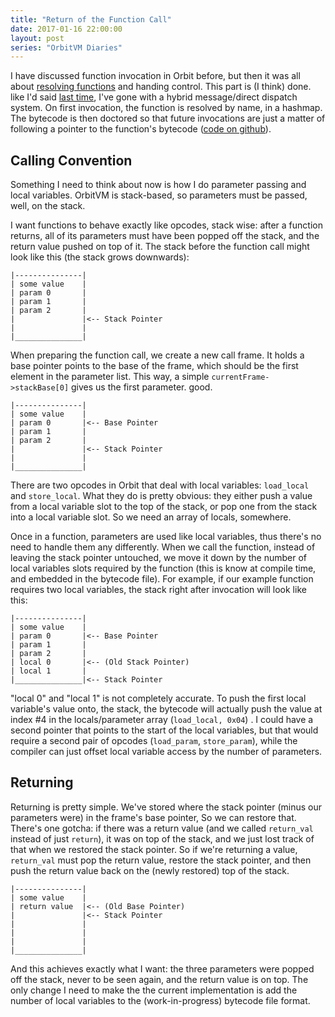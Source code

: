```yaml
---
title: "Return of the Function Call"
date: 2017-01-16 22:00:00
layout: post
series: "OrbitVM Diaries"
---
```


I have discussed function invocation in Orbit before, but then it was all about
[resolving functions][1] and handing control. This part is (I think) done. like
I'd said [last time][2], I've gone with a hybrid message/direct dispatch system.
On first invocation, the function is resolved by name, in a hashmap. The 
bytecode is then doctored so that future invocations are just a matter of
following a pointer to the function's bytecode ([code on github][3]).

## Calling Convention

Something I need to think about now is how I do parameter passing and local
variables. OrbitVM is stack-based, so parameters must be passed, well, on the
stack.

I want functions to behave exactly like opcodes, stack wise: after a function
returns, all of its parameters must have been popped off the stack, and the
return value pushed on top of it. The stack before the function call might look
like this (the stack grows downwards):


    |---------------|
    | some value    | 
    | param 0       |
    | param 1       |
    | param 2       |
    |               |<-- Stack Pointer
    |               |
    |_______________|
    
When preparing the function call, we create a new call frame. It holds a  base
pointer points to the base of the frame, which should be the first element in
the parameter list. This way, a simple `currentFrame->stackBase[0]` gives us
the first parameter. good.


    |---------------|
    | some value    | 
    | param 0       |<-- Base Pointer
    | param 1       |
    | param 2       |
    |               |<-- Stack Pointer
    |               |
    |_______________|

There are two opcodes in Orbit that deal with local variables: `load_local` and
`store_local`. What they do is pretty obvious: they either push a value from
a local variable slot to the top of the stack, or pop one from the stack into a
local variable slot. So we need an array of locals, somewhere.

Once in a function, parameters are used like local variables, thus there's no
need to handle them any differently. When we call the function, instead of
leaving the stack pointer untouched, we move it down by the number of local
variables slots required by the function (this is know at compile time, and
embedded in the bytecode file). For example, if our example function requires
two local variables, the stack right after invocation will look like this:


    |---------------|
    | some value    | 
    | param 0       |<-- Base Pointer
    | param 1       |
    | param 2       |
    | local 0       |<-- (Old Stack Pointer)
    | local 1       |
    |_______________|<-- Stack Pointer

"local 0" and "local 1" is not completely accurate. To push the first local
variable's value onto, the stack, the bytecode will actually push the value
at index #4 in the locals/parameter array (`load_local, 0x04`) . I could have a
second pointer that points to the start of the local variables, but that would
require a second pair of opcodes (`load_param`, `store_param`), while the
compiler can just offset local variable access by the number of parameters.

## Returning

Returning is pretty simple. We've stored where the stack pointer (minus our
parameters were) in the frame's base pointer, So we can restore that. There's
one gotcha: if there was a return value (and we called `return_val` instead of
just `return`), it was on top of the stack, and we just lost track of that when
we restored the stack pointer. So if we're returning a value, `return_val` must
pop the return value, restore the stack pointer, and then push the return value
back on the (newly restored) top of the stack.


    |---------------|
    | some value    | 
    | return value  |<-- (Old Base Pointer)
    |               |<-- Stack Pointer
    |               |
    |               |
    |               |
    |_______________|

And this achieves exactly what I want: the three parameters were popped off the
stack, never to be seen again, and the return value is on top. The only change
I need to make the the current implementation is add the number of local
variables to the (work-in-progress) bytecode file format.

  [1]: https://amyparent.com/post/orbitvm-diary-2
  [2]: https://amyparent.com/post/orbitvm-diary-3
  [3]: https://github.com/amyinorbit/orbitvm/blob/a0059f238f7bd97ffdbf39d83523c84a0067dca1/src/liborbit/orbit_vm.c#L217